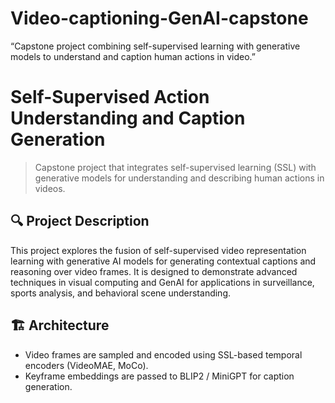 # Video-captioning-GenAI-capstone
“Capstone project combining self-supervised learning with generative models to understand and caption human actions in video.”

# Self-Supervised Action Understanding and Caption Generation

> Capstone project that integrates self-supervised learning (SSL) with generative models for understanding and describing human actions in videos.

## 🔍 Project Description
This project explores the fusion of self-supervised video representation learning with generative AI models for generating contextual captions and reasoning over video frames. It is designed to demonstrate advanced techniques in visual computing and GenAI for applications in surveillance, sports analysis, and behavioral scene understanding.

## 🏗️ Architecture
- Video frames are sampled and encoded using SSL-based temporal encoders (VideoMAE, MoCo).
- Keyframe embeddings are passed to BLIP2 / MiniGPT for caption generation.

